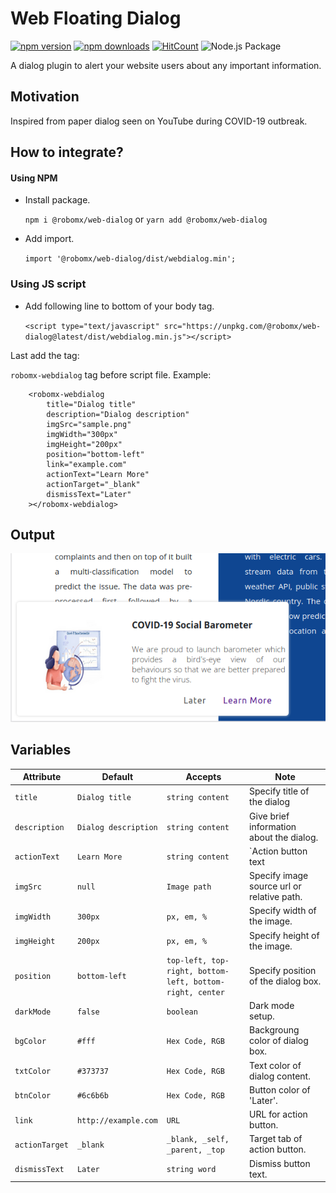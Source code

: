# Web Floating Dialog
[![npm version][npm-version-src]][npm-version-href]
[![npm downloads][npm-downloads-src]][npm-downloads-href]
[![HitCount](http://hits.dwyl.com/RoboMx/web-dialog-alert.svg)](http://hits.dwyl.com/RoboMx/web-dialog-alert)
![Node.js Package](https://github.com/RoboMx/web-dialog-alert/workflows/Node.js%20Package/badge.svg)

A dialog plugin to alert your website users about any important information.

## Motivation

Inspired from paper dialog seen on YouTube during COVID-19 outbreak.

## How to integrate?

#### Using NPM

* Install package.

    `npm i @robomx/web-dialog` or `yarn add @robomx/web-dialog`

* Add import.

    `import '@robomx/web-dialog/dist/webdialog.min';`

### Using JS script

* Add following line to bottom of your body tag.

    `<script type="text/javascript" src="https://unpkg.com/@robomx/web-dialog@latest/dist/webdialog.min.js"></script>`

Last add the tag:

`robomx-webdialog` tag before script file.
    Example:

        <robomx-webdialog
            title="Dialog title"
            description="Dialog description"
            imgSrc="sample.png"
            imgWidth="300px"
            imgHeight="200px"
            position="bottom-left"
            link="example.com"
            actionText="Learn More"
            actionTarget="_blank"
            dismissText="Later"
        ></robomx-webdialog>

## Output

<img src="assets/output.png">

## Variables

| Attribute | Default | Accepts | Note|
| --------- | ------- | --------|------- |
| `title`     | `Dialog title` | `string content`  | Specify title of the dialog |
| `description` | `Dialog description` |  `string content` | Give brief information about the dialog.  |
| `actionText` | `Learn More` | `string content` | `Action button text |
| `imgSrc`  | `null` | `Image path` | Specify image source url or relative path. |
| `imgWidth`     | `300px` |    `px, em, %`     | Specify width of the image. |
| `imgHeight`    | `200px` | `px, em, %` | Specify height of the image. |
| `position`        | `bottom-left`  | `top-left, top-right, bottom-left, bottom-right, center`     | Specify position of the dialog box.       |
| `darkMode`|`false`  | `boolean`     | Dark mode setup.       |
| `bgColor`        | `#fff`  | `Hex Code, RGB`     | Backgroung color of dialog box.       |
| `txtColor`        | `#373737`  | `Hex Code, RGB`     | Text color of dialog content. |
| `btnColor`        | `#6c6b6b`  | `Hex Code, RGB`     | Button color of 'Later'.       |
| `link`        | `http://example.com`  | `URL`     | URL for action button.       |
| `actionTarget`        | `_blank`  | `_blank, _self, _parent, _top`     | Target tab of action button.       |
| `dismissText`        | `Later`  | `string word`     | Dismiss button text.       |


<!-- Badges -->
[npm-version-src]: https://img.shields.io/npm/v/robomx-webdialog/latest.svg
[npm-version-href]: https://npmjs.com/package/robomx-webdialog

[npm-downloads-src]: https://img.shields.io/npm/dt/robomx-webdialog.svg
[npm-downloads-href]: https://npmjs.com/package/robomx-webdialog
